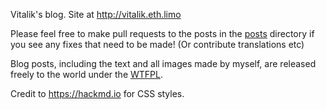 Vitalik's blog. Site at http://vitalik.eth.limo

Please feel free to make pull requests to the posts in the [posts](./posts/) directory if you see any fixes that need to be made! (Or contribute translations etc)

Blog posts, including the text and all images made by myself, are released freely to the world under the [WTFPL](http://www.wtfpl.net/).

Credit to https://hackmd.io for CSS styles.
